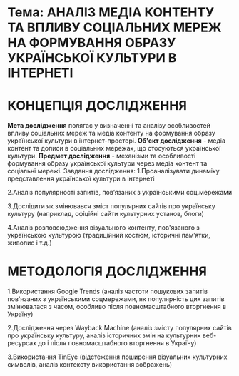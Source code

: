 ﻿# Тема: АНАЛІЗ МЕДІА КОНТЕНТУ ТА ВПЛИВУ СОЦІАЛЬНИХ МЕРЕЖ НА ФОРМУВАННЯ ОБРАЗУ УКРАЇНСЬКОЇ КУЛЬТУРИ В ІНТЕРНЕТІ
# КОНЦЕПЦІЯ ДОСЛІДЖЕННЯ

**Мета дослідження** полягає у визначенні та аналізу особливостей впливу соціальних мереж та медіа контенту на формування образу української культури в інтернет-просторі.
**Об'єкт дослідження** - медіа контент та дописи в соціальних мережах, що стосуються української культури.
**Предмет дослідження** - механізми та особливості формування образу української культури через медіа контент та соціальні мережі.
Завдання дослідження:
1.Проаналізувати динаміку представлення української культури в інтернеті

2.Аналіз популярності запитів, пов’язаних з українськими соц.мережами

3.Дослідити як змінювався зміст популярних сайтів про українську культуру (наприклад, офіційні сайти культурних установ, блоги)

4.Аналіз розповсюдження візуального контенту, пов'язаного з українською культурою (традиційний костюм, історичні пам’ятки, живопис і т.д.)
# МЕТОДОЛОГІЯ ДОСЛІДЖЕННЯ
1.Використання Google Trends (аналіз частоти пошукових запитів пов'язаних з українськими соцмережами, як популярність цих запитів змінювалася з часом, особливо після повномасштабного вторгнення в Україну)

2.Дослідження через Wayback Machine (аналіз змісту популярних сайтів про українську культуру, аналіз історичних змін на культурних веб-ресурсах  до і після повномасштабного вторгнення в Україну)

3.Використання TinEye (відстеження поширення візуальних культурних символів, аналіз контексту використання зображень)



